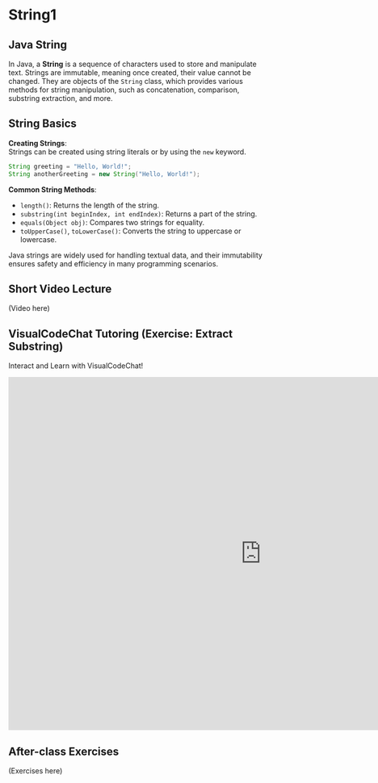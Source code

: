 # String1

## Java String

In Java, a **String** is a sequence of characters used to store and manipulate text. Strings are immutable, meaning once created, their value cannot be changed. They are objects of the `String` class, which provides various methods for string manipulation, such as concatenation, comparison, substring extraction, and more.

## String Basics  
**Creating Strings**:  
Strings can be created using string literals or by using the `new` keyword.
```java
String greeting = "Hello, World!";
String anotherGreeting = new String("Hello, World!");
```

**Common String Methods**:  
- `length()`: Returns the length of the string.  
- `substring(int beginIndex, int endIndex)`: Returns a part of the string.  
- `equals(Object obj)`: Compares two strings for equality.  
- `toUpperCase()`, `toLowerCase()`: Converts the string to uppercase or lowercase.  

Java strings are widely used for handling textual data, and their immutability ensures safety and efficiency in many programming scenarios.


## Short Video Lecture
(Video here)


## VisualCodeChat Tutoring  (Exercise: Extract Substring)
Interact and Learn with VisualCodeChat!

<iframe src="https://www.vizai.site/#/new-chat?mask=100010" width="1000" height="700" frameborder="0"></iframe>

## After-class Exercises
(Exercises here)